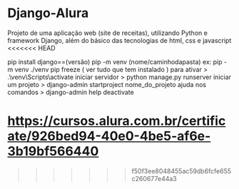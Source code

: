 # Django-Alura
Projeto de uma aplicação web (site de receitas), utilizando Python e framework Django, além do básico das tecnologias de html, css e javascript
<<<<<<< HEAD


pip install django==(versão)
pip -m venv (nome/caminhodapasta) ex: pip -m venv ./venv
pip freeze ( ver tudo que tem instalado )
para ativar > .\venv\Scripts\activate
iniciar servidor > python manage.py runserver
iniciar um projeto > django-admin startproject nome_do_projeto
ajuda nos comandos > django-admin help
deactivate

https://cursos.alura.com.br/certificate/926bed94-40e0-4be5-af6e-3b19bf566440
=======
>>>>>>> f50f3ee8048455ac59db6fcfe655c260677e44a3
